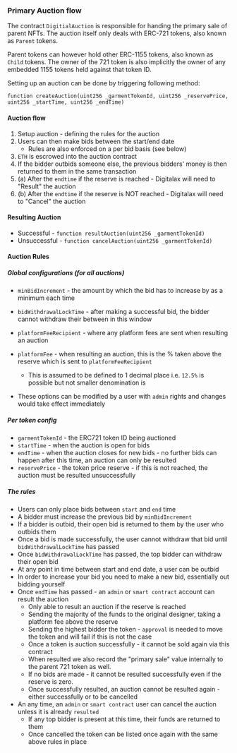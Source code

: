 ### Primary Auction flow

The contract `DigitialAuction` is responsible for handing the primary sale of parent NFTs. The auction itself only deals 
with ERC-721 tokens, also known as `Parent` tokens.

Parent tokens can however hold other ERC-1155 tokens, also known as `Child` tokens. 
The owner of the 721 token is also implicitly the owner of any embedded 1155 tokens held against that token ID.

Setting up an auction can be done by triggering following method:

```solidity
function createAuction(uint256 _garmentTokenId, uint256 _reservePrice, uint256 _startTime, uint256 _endTime)
```

#### Auction flow

1. Setup auction - defining the rules for the auction
2. Users can then make bids between the start/end date
    - Rules are also enforced on a per bid basis (see below)
3. `ETH` is escrowed into the auction contract
4. If the bidder outbids someone else, the previous bidders' money is then returned to them in the same transaction
5. (a) After the `endtime` if the reserve is reached - Digitalax will need to "Result" the auction
5. (b) After the `endtime` if the reserve is NOT reached - Digitalax will need to "Cancel" the auction

#### Resulting Auction

* Successful - `function resultAuction(uint256 _garmentTokenId)`
* Unsuccessful - `function cancelAuction(uint256 _garmentTokenId)`

#### Auction Rules

##### Global configurations (for all auctions)

* `minBidIncrement` - the amount by which the bid has to increase by as a minimum each time
* `bidWithdrawalLockTime` - after making a successful bid, the bidder cannot withdraw their between in this window
* `platformFeeRecipient` - where any platform fees are sent when resulting an auction
* `platformFee` - when resulting an auction, this is the % taken above the reserve which is sent to `platformFeeRecipient`
    * This is assumed to be defined to 1 decimal place i.e. `12.5%` is possible but not smaller denomination is 

* These options can be modified by a user with `admin` rights and changes would take effect immediately

##### Per token config

* `garmentTokenId` - the ERC721 token ID being auctioned
* `startTime` - when the auction is open for bids
* `endTime` - when the auction closes for new bids - no further bids can happen after this time, an auction can only be resulted
* `reservePrice` - the token price reserve - if this is not reached, the auction must be resulted unsuccessfully

##### The rules

* Users can only place bids between `start` and `end` time
* A bidder must increase the previous bid by `minBidIncrement`
* If a bidder is outbid, their open bid is returned to them by the user who outbids them
* Once a bid is made successfully, the user cannot withdraw that bid until `bidWithdrawalLockTime` has passed
* Once `bidWithdrawalLockTime` has passed, the top bidder can withdraw their open bid
* At any point in time between start and end date, a user can be outbid
* In order to increase your bid you need to make a new bid, essentially out bidding yourself
* Once `endTime` has passed - an `admin` or `smart contract` account can result the auction
    * Only able to result an auction if the reserve is reached
    * Sending the majority of the funds to the original designer, taking a platform fee above the reserve
    * Sending the highest bidder the token - `approval` is needed to move the token and will fail if this is not the case
    * Once a token is auction successfully - it cannot be sold again via this contract
    * When resulted we also record the "primary sale" value internally to the parent 721 token as well.
    * If no bids are made - it cannot be resulted successfully even if the reserve is zero.
    * Once successfully resulted, an auction cannot be resulted again - either successfully or to be cancelled
* An any time, an `admin` or `smart contract` user can cancel the auction unless it is already `resulted`
    * If any top bidder is present at this time, their funds are returned to them
    * Once cancelled the token can be listed once again with the same above rules in place
